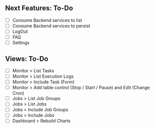 
## Next Features: To-Do
- [ ] Consume Backend services to list
- [ ] Consume Backend services to persist
- [ ] LogOut
- [ ] FAQ
- [ ] Settings

## Views: To-Do
- [ ] Monitor > List Tasks
- [ ] Monitor > List Execution Logs
- [ ] Monitor > Include Task (Form)
- [ ] Monitor > Add table control (Stop / Start / Pause) and Edit (Change Cron)
- [ ] Jobs > List Job Groups
- [ ] Jobs > List Jobs
- [ ] Jobs > Include Job Groups
- [ ] Jobs > Include Jobs
- [ ] Dashboard > Rebuild Charts
